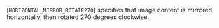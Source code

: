 [`HORIZONTAL_MIRROR_ROTATE270`]
specifies that image content is mirrored horizontally, then rotated 270
degrees clockwise.